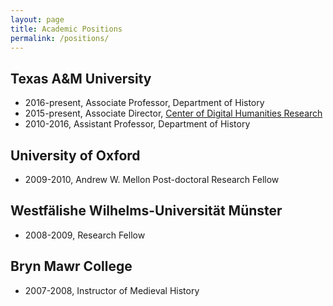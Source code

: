 ```yaml
---
layout: page
title: Academic Positions
permalink: /positions/
---
```


## Texas A&M University
 - 2016-present, Associate Professor, Department of History  
 - 2015-present, Associate Director, [Center of Digital Humanities Research](http://codhr.dh.tamu.edu/)
 - 2010-2016, Assistant Professor, Department of History  

## University of Oxford
 - 2009-2010, Andrew W. Mellon Post-doctoral Research Fellow  

## Westfälishe Wilhelms-Universität Münster
 - 2008-2009, Research Fellow  

## Bryn Mawr College
 - 2007-2008, Instructor of Medieval History  




[jekyll-organization]: https://github.com/jekyll
